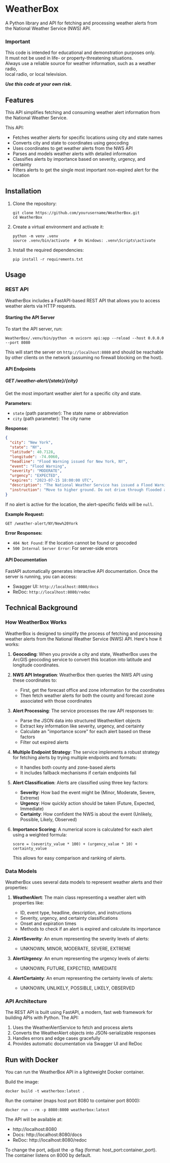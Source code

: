 # WeatherBox

A Python library and API for fetching and processing weather alerts from the National Weather Service (NWS) API.

### Important
This code is intended for educational and demonstration purposes only.  
It must not be used in life- or property-threatening situations.  
Always use a reliable source for weather information, such as a weather radio,  
local radio, or local television.

**_Use this code at your own risk._**
## Features
This API simplifies fetching and consuming weather alert information from the National Weather Service.  

This API:

- Fetches weather alerts for specific locations using city and state names
- Converts city and state to coordinates using geocoding
- Uses coordinates to get weather alerts from the NWS API
- Parses and models weather alerts with detailed information
- Classifies alerts by importance based on severity, urgency, and certainty
- Filters alerts to get the single most important non-expired alert for the location

## Installation

1. Clone the repository:
   ```
   git clone https://github.com/yourusername/WeatherBox.git
   cd WeatherBox
   ```

2. Create a virtual environment and activate it:
   ```
   python -m venv .venv
   source .venv/bin/activate  # On Windows: .venv\Scripts\activate
   ```

3. Install the required dependencies:
   ```
   pip install -r requirements.txt
   ```

## Usage

### REST API

WeatherBox includes a FastAPI-based REST API that allows you to access weather alerts via HTTP requests.

#### Starting the API Server

To start the API server, run:

```
WeatherBox/.venv/bin/python -m uvicorn api:app --reload --host 0.0.0.0 --port 8080
```

This will start the server on `http://localhost:8080` and should be reachable by other clients on the network (assuming no firewall blocking on the host).  

#### API Endpoints

##### GET /weather-alert/{state}/{city}

Get the most important weather alert for a specific city and state.

**Parameters:**
- `state` (path parameter): The state name or abbreviation
- `city` (path parameter): The city name

**Response:**
```json
{
  "city": "New York",
  "state": "NY",
  "latitude": 40.7128,
  "longitude": -74.0060,
  "headline": "Flood Warning issued for New York, NY",
  "event": "Flood Warning",
  "severity": "MODERATE",
  "urgency": "EXPECTED",
  "expires": "2023-07-15 18:00:00 UTC",
  "description": "The National Weather Service has issued a Flood Warning...",
  "instruction": "Move to higher ground. Do not drive through flooded areas..."
}
```

If no alert is active for the location, the alert-specific fields will be `null`.

**Example Request:**
```
GET /weather-alert/NY/New%20York
```

**Error Responses:**
- `404 Not Found`: If the location cannot be found or geocoded
- `500 Internal Server Error`: For server-side errors

#### API Documentation

FastAPI automatically generates interactive API documentation. Once the server is running, you can access:

- Swagger UI: `http://localhost:8080/docs`
- ReDoc: `http://localhost:8080/redoc`

## Technical Background

### How WeatherBox Works

WeatherBox is designed to simplify the process of fetching and processing weather alerts from the National Weather Service (NWS) API. Here's how it works:

1. **Geocoding**: When you provide a city and state, WeatherBox uses the ArcGIS geocoding service to convert this location into latitude and longitude coordinates.

2. **NWS API Integration**: WeatherBox then queries the NWS API using these coordinates to:
   - First, get the forecast office and zone information for the coordinates
   - Then fetch weather alerts for both the county and forecast zone associated with those coordinates

3. **Alert Processing**: The service processes the raw API responses to:
   - Parse the JSON data into structured WeatherAlert objects
   - Extract key information like severity, urgency, and certainty
   - Calculate an "importance score" for each alert based on these factors
   - Filter out expired alerts

4. **Multiple Endpoint Strategy**: The service implements a robust strategy for fetching alerts by trying multiple endpoints and formats:
   - It handles both county and zone-based alerts
   - It includes fallback mechanisms if certain endpoints fail

5. **Alert Classification**: Alerts are classified using three key factors:
   - **Severity**: How bad the event might be (Minor, Moderate, Severe, Extreme)
   - **Urgency**: How quickly action should be taken (Future, Expected, Immediate)
   - **Certainty**: How confident the NWS is about the event (Unlikely, Possible, Likely, Observed)

6. **Importance Scoring**: A numerical score is calculated for each alert using a weighted formula:
   ```
   score = (severity_value * 100) + (urgency_value * 10) + certainty_value
   ```
   This allows for easy comparison and ranking of alerts.

### Data Models

WeatherBox uses several data models to represent weather alerts and their properties:

1. **WeatherAlert**: The main class representing a weather alert with properties like:
   - ID, event type, headline, description, and instructions
   - Severity, urgency, and certainty classifications
   - Onset and expiration times
   - Methods to check if an alert is expired and calculate its importance

2. **AlertSeverity**: An enum representing the severity levels of alerts:
   - UNKNOWN, MINOR, MODERATE, SEVERE, EXTREME

3. **AlertUrgency**: An enum representing the urgency levels of alerts:
   - UNKNOWN, FUTURE, EXPECTED, IMMEDIATE

4. **AlertCertainty**: An enum representing the certainty levels of alerts:
   - UNKNOWN, UNLIKELY, POSSIBLE, LIKELY, OBSERVED

### API Architecture

The REST API is built using FastAPI, a modern, fast web framework for building APIs with Python. The API:

1. Uses the WeatherAlertService to fetch and process alerts
2. Converts the WeatherAlert objects into JSON-serializable responses
3. Handles errors and edge cases gracefully
4. Provides automatic documentation via Swagger UI and ReDoc



## Run with Docker

You can run the WeatherBox API in a lightweight Docker container.

Build the image:

```
docker build -t weatherbox:latest .
```

Run the container (maps host port 8080 to container port 8000):

```
docker run --rm -p 8080:8000 weatherbox:latest
```

The API will be available at:
- http://localhost:8080
- Docs: http://localhost:8080/docs
- ReDoc: http://localhost:8080/redoc

To change the port, adjust the -p flag (format: host_port:container_port). The container listens on 8000 by default.
